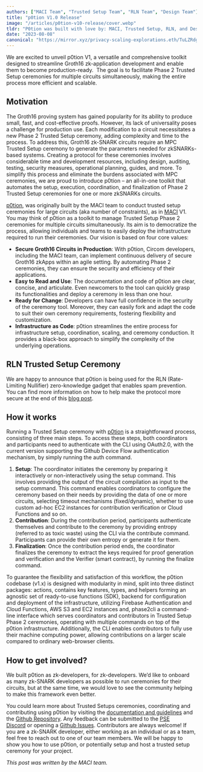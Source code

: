 ```yaml
---
authors: ["MACI Team", "Trusted Setup Team", "RLN Team", "Design Team"]
title: "p0tion V1.0 Release"
image: "/articles/p0tion-v10-release/cover.webp"
tldr: "P0tion was built with love by: MACI, Trusted Setup, RLN, and Design Teams at PSE."
date: "2023-08-08"
canonical: "https://mirror.xyz/privacy-scaling-explorations.eth/TuLZRdgCQsydC8JJgCNH4F7GzifRBQ6fr31DHGLFVWM"
---
```


We are excited to unveil p0tion V1, a versatile and comprehensive toolkit designed to streamline Groth16 zk-application development and enable them to become production-ready.  The goal is to facilitate Phase 2 Trusted Setup ceremonies for multiple circuits simultaneously, making the entire process more efficient and scalable.

## **Motivation**

The Groth16 proving system has gained popularity for its ability to produce small, fast, and cost-effective proofs. However, its lack of universality poses a challenge for production use. Each modification to a circuit necessitates a new Phase 2 Trusted Setup ceremony, adding complexity and time to the process. To address this, Groth16 zk-SNARK circuits require an MPC Trusted Setup ceremony to generate the parameters needed for zkSNARKs-based systems. Creating a protocol for these ceremonies involves considerable time and development resources, including design, auditing, testing, security measures, operational planning, guides, and more. To simplify this process and eliminate the burdens associated with MPC ceremonies, we are proud to introduce p0tion – an all-in-one toolkit that automates the setup, execution, coordination, and finalization of Phase 2 Trusted Setup ceremonies for one or more zkSNARKs circuits.

[p0tion](https://github.com/privacy-scaling-explorations/p0tion), was originally built by the MACI team to conduct trusted setup ceremonies for large circuits (aka number of constraints), as in [MACI](https://github.com/privacy-scaling-explorations/maci) V1. You may think of p0tion as a toolkit to manage Trusted Setup Phase 2 ceremonies for multiple circuits simultaneously. Its aim is to democratize the process, allowing individuals and teams to easily deploy the infrastructure required to run their ceremonies. Our vision is based on four core values:

- **Secure Groth16 Circuits in Production**: With p0tion, Circom developers, including the MACI team, can implement continuous delivery of secure Groth16 zkApps within an agile setting. By automating Phase 2 ceremonies, they can ensure the security and efficiency of their applications.
- **Easy to Read and Use**: The documentation and code of p0tion are clear, concise, and articulate. Even newcomers to the tool can quickly grasp its functionalities and deploy a ceremony in less than one hour.
- **Ready for Change**: Developers can have full confidence in the security of the ceremony tool. Moreover, they can easily fork and adapt the code to suit their own ceremony requirements, fostering flexibility and customization.
- **Infrastructure as Code**: p0tion streamlines the entire process for infrastructure setup, coordination, scaling, and ceremony conduction. It provides a black-box approach to simplify the complexity of the underlying operations.

## **RLN Trusted Setup Ceremony**

We are happy to announce that p0tion is being used for the RLN (Rate-Limiting Nullifier) zero-knowledge gadget that enables spam prevention. You can find more information on how to help make the protocol more secure at the end of this [blog post](https://mirror.xyz/privacy-scaling-explorations.eth/iCLmH1JVb7fDqp6Mms2NR001m2_n5OOSHsLF2QrxDnQ).

## **How it works**

Running a Trusted Setup ceremony with [p0tion](https://github.com/privacy-scaling-explorations/p0tion) is a straightforward process, consisting of three main steps. To access these steps, both coordinators and participants need to authenticate with the CLI using OAuth2.0, with the current version supporting the Github Device Flow authentication mechanism, by simply running the auth command.

1.  **Setup**: The coordinator initiates the ceremony by preparing it interactively or non-interactively using the setup command. This involves providing the output of the circuit compilation as input to the setup command. This command enables coordinators to configure the ceremony based on their needs by providing the data of one or more circuits, selecting timeout mechanisms (fixed/dynamic), whether to use custom ad-hoc EC2 instances for contribution verification or Cloud Functions and so on.
2.  **Contribution**: During the contribution period, participants authenticate themselves and contribute to the ceremony by providing entropy (referred to as toxic waste) using the CLI via the contribute command. Participants can provide their own entropy or generate it for them.
3.  **Finalization**: Once the contribution period ends, the coordinator finalizes the ceremony to extract the keys required for proof generation and verification and the Verifier (smart contract), by running the finalize command.

To guarantee the flexibility and satisfaction of this workflow, the p0tion codebase (v1.x) is designed with modularity in mind, split into three distinct packages: actions, contains key features, types, and helpers forming an agnostic set of ready-to-use functions (SDK), backend for configuration and deployment of the infrastructure, utilizing Firebase Authentication and Cloud Functions, AWS S3 and EC2 instances and, phase2cli a command-line interface which serves coordinators and contributors in Trusted Setup Phase 2 ceremonies, operating with multiple commands on top of the p0tion infrastructure. Additionally, the CLI enables contributors to fully use their machine computing power, allowing contributions on a larger scale compared to ordinary web-browser clients.

## **How to get involved?**

We built p0tion as zk-developers, for zk-developers. We’d like to onboard as many zk-SNARK developers as possible to run ceremonies for their circuits, but at the same time, we would love to see the community helping to make this framework even better.

You could learn more about Trusted Setups ceremonies, coordinating and contributing using p0tion by visiting the [documentation and guidelines](https://p0tion.super.site/) and the [Github Repository](https://github.com/privacy-scaling-explorations/p0tion). Any feedback can be submitted to the [PSE Discord](https://discord.gg/jy3eax25) or opening a [Github Issues](https://github.com/privacy-scaling-explorations/p0tion/issues). Contributors are always welcome! If you are a zk-SNARK developer, either working as an individual or as a team, feel free to reach out to one of our team members. We will be happy to show you how to use p0tion, or potentially setup and host a trusted setup ceremony for your project.

_This post was written by the MACI team._
